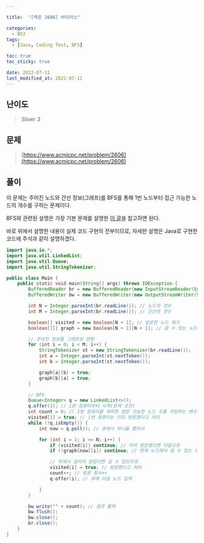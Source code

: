```yaml
---

title:  "[백준 2606] 바이러스"

categories:
  - BOJ
tags:
  - [Java, Coding Test, BFS]

toc: true
toc_sticky: true

date: 2022-07-11
last_modified_at: 2022-07-11
---
```



## 난이도

> Silver 3

## 문제

> [https://www.acmicpc.net/problem/2606](https://www.acmicpc.net/problem/2606)

## 풀이

이 문제는 주어진 노드와 간선 정보(그래프)를 BFS를 통해 1번 노드부터 접근 가능한 노드의 개수를 구하는 문제이다.

BFS와 관련된 설명은 가장 기본 문제를 설명한 [이 글](https://gw0x50.github.io/boj/2178/)을 참고하면 된다.

바로 위에서 설명한 내용이 실제 코드 구현의 전부이므로, 자세한 설명은 Java로 구현한 코드에 주석과 같이 설명하겠다.

```java
import java.io.*;
import java.util.LinkedList;
import java.util.Queue;
import java.util.StringTokenizer;

public class Main {
    public static void main(String[] args) throws IOException {
        BufferedReader br = new BufferedReader(new InputStreamReader(System.in));
        BufferedWriter bw = new BufferedWriter(new OutputStreamWriter(System.out));

        int N = Integer.parseInt(br.readLine()); // 노드의 갯수
        int M = Integer.parseInt(br.readLine()); // 간선의 갯수

        boolean[] visited = new boolean[N + 1]; // 방문한 노드 체크
        boolean[][] graph = new boolean[N + 1][N + 1]; // 갈 수 있는 노드 그래프

      	// 주어진 정보를 그래프로 변환
        for (int i = 0; i < M; i++) {
            StringTokenizer st = new StringTokenizer(br.readLine());
            int a = Integer.parseInt(st.nextToken());
            int b = Integer.parseInt(st.nextToken());

            graph[a][b] = true;
            graph[b][a] = true;
        }

      	// BFS
        Queue<Integer> q = new LinkedList<>();
        q.offer(1); // 1번 컴퓨터부터 시작(문제 조건)
        int count = 0; // 1번 컴퓨터를 제외한 방문 가능한 노드 수를 저장하는 변수
        visited[1] = true; // 1번 컴퓨터는 이미 방문했다고 처리
        while (!q.isEmpty()) {
            int now = q.poll(); // 큐에서 하나를 뽑아서

            for (int i = 1; i <= N; i++) {
                if (visited[i]) continue; // 이미 방문했으면 다음으로
                if (!graph[now][i]) continue; // 현재 노드에서 갈 수 있는 다른 노드가 아니라면 다음으로

              	// 위에서 걸리지 않았다면 갈 수 있으므로
                visited[i] = true; // 방문했다고 처리
                count++; // 방문 횟수++
                q.offer(i); // 큐에 다음 노드 입력

            }
        }

        bw.write("" + count); // 결과 출력
        bw.flush();
        bw.close();
        br.close();
    }
}
```
